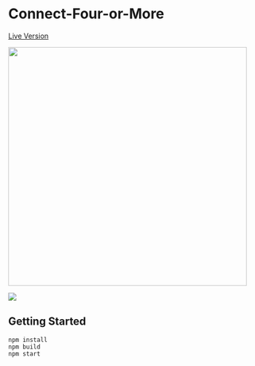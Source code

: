 # Connect-Four-or-More

[Live Version](https://connect-four-or-more.herokuapp.com/)

<img src="readme-files/Connect-4-or-more1.gif" width="480">

![](readme-files/Connect-4-or-more1.gif)

## Getting Started
```
npm install
npm build
npm start
```
